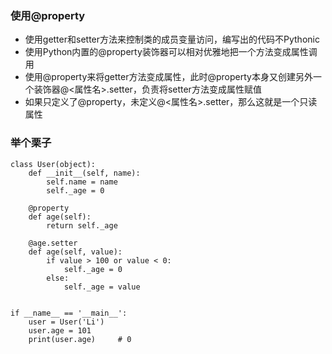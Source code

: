 ### 使用@property
- 使用getter和setter方法来控制类的成员变量访问，编写出的代码不Pythonic
- 使用Python内置的@property装饰器可以相对优雅地把一个方法变成属性调用
- 使用@property来将getter方法变成属性，此时@property本身又创建另外一个装饰器@<属性名>.setter，负责将setter方法变成属性赋值
- 如果只定义了@property，未定义@<属性名>.setter，那么这就是一个只读属性

### 举个栗子
```
class User(object):
    def __init__(self, name):
        self.name = name
        self._age = 0

    @property
    def age(self):
        return self._age

    @age.setter
    def age(self, value):
        if value > 100 or value < 0:
            self._age = 0
        else:
            self._age = value


if __name__ == '__main__':
    user = User('Li')
    user.age = 101
    print(user.age)     # 0
```